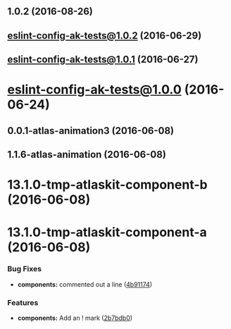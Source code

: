 <a name="1.0.2"></a>
## 1.0.2 (2016-08-26)



<a name="eslint-config-ak-tests@1.0.2"></a>
## eslint-config-ak-tests@1.0.2 (2016-06-29)



<a name="eslint-config-ak-tests@1.0.1"></a>
## eslint-config-ak-tests@1.0.1 (2016-06-27)



<a name="eslint-config-ak-tests@1.0.0"></a>
# eslint-config-ak-tests@1.0.0 (2016-06-24)



<a name="0.0.1-atlas-animation3"></a>
## 0.0.1-atlas-animation3 (2016-06-08)



<a name="1.1.6-atlas-animation"></a>
## 1.1.6-atlas-animation (2016-06-08)



<a name="13.1.0-tmp-atlaskit-component-b"></a>
# 13.1.0-tmp-atlaskit-component-b (2016-06-08)



<a name="13.1.0-tmp-atlaskit-component-a"></a>
# 13.1.0-tmp-atlaskit-component-a (2016-06-08)


### Bug Fixes

* **components:** commented out a line ([4b91174](https://bitbucket.org/atlassian/atlaskit/commits/4b91174))


### Features

* **components:** Add an ! mark ([2b7bdb0](https://bitbucket.org/atlassian/atlaskit/commits/2b7bdb0))



